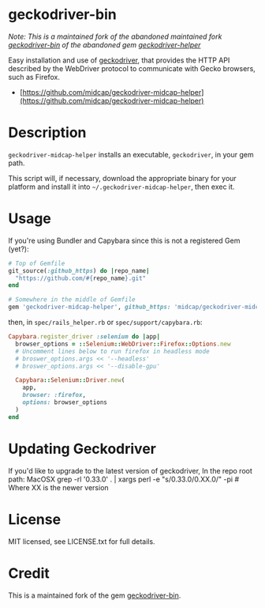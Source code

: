 # geckodriver-bin

*Note: This is a maintained fork of the abandoned maintained fork [geckodriver-bin](https://github.com/0rvar/geckodriver-bin) of the abandoned gem [geckodriver-helper](https://github.com/DevicoSolutions/geckodriver-helper)*


Easy installation and use of [geckodriver](https://github.com/mozilla/geckodriver), that provides the HTTP API 
described by the WebDriver protocol to communicate with Gecko browsers, such as Firefox.

* [https://github.com/midcap/geckodriver-midcap-helper](https://github.com/midcap/geckodriver-midcap-helper)


# Description

`geckodriver-midcap-helper` installs an executable, `geckodriver`, in your
gem path.

This script will, if necessary, download the appropriate binary for
your platform and install it into `~/.geckodriver-midcap-helper`, then exec
it.

# Usage

If you're using Bundler and Capybara since this is not a registered Gem
(yet?):

```ruby
# Top of Gemfile
git_source(:github_https) do |repo_name|
  "https://github.com/#{repo_name}.git"
end

# Somewhere in the middle of Gemfile
gem 'geckodriver-midcap-helper', github_https: 'midcap/geckodriver-midcap-helper'
```

then, in `spec/rails_helper.rb` or `spec/support/capybara.rb`:

```ruby
Capybara.register_driver :selenium do |app|
  browser_options = ::Selenium::WebDriver::Firefox::Options.new
  # Uncomment lines below to run firefox in headless mode
  # broswer_options.args << '--headless'
  # broswer_options.args << '--disable-gpu'

  Capybara::Selenium::Driver.new(
    app,
    browser: :firefox,
    options: browser_options
  )
end
```

# Updating Geckodriver

If you'd like to upgrade to the latest version of geckodriver,
In the repo root path:
MacOSX
grep -rl '0.33.0' . | xargs perl -e "s/0.33.0/0.XX.0/" -pi # Where XX is
the newer version


# License

MIT licensed, see LICENSE.txt for full details.


# Credit

This is a maintained fork of the gem [geckodriver-bin](https://github.com/0rvar/geckodriver-bin).

